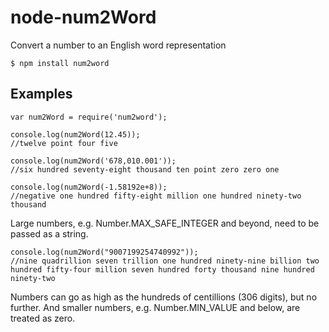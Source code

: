 # node-num2Word
Convert a number to an English word representation

<article>

`
$ npm install num2word
`

<h1>Examples</h1>
  
```
var num2Word = require('num2word');
    
console.log(num2Word(12.45));
//twelve point four five
    
console.log(num2Word('678,010.001'));
//six hundred seventy-eight thousand ten point zero zero one
    
console.log(num2Word(-1.58192e+8));
//negative one hundred fifty-eight million one hundred ninety-two thousand
```

Large numbers, e.g. Number.MAX_SAFE_INTEGER and beyond, need to be passed as a string.
  
```  
console.log(num2Word("9007199254740992"));
//nine quadrillion seven trillion one hundred ninety-nine billion two hundred fifty-four million seven hundred forty thousand nine hundred ninety-two
```
  
Numbers can go as high as the hundreds of centillions (306 digits), but no further.
And smaller numbers, e.g. Number.MIN_VALUE and below, are treated as zero.

</article>
